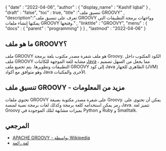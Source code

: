 {
  "date" : "2022-04-06",
  "author" : {
    "display_name" : "Kashif Iqbal"
} ,
  "draft" : "false",
  "toc" : true,
  "title" :"تنسيق ملف GROOVY" ,
  "description":"تعرف على تنسيق ملف GROOVY وواجهات برمجة التطبيقات التي يمكنها إنشاء ملفات GROOVY وفتحها." ,
  "linktitle" : "GROOVY",
  "menu" : {
    "docs" : {
      "parent" : "programming"
}
} ,
  "lastmod" : "2022-04-06"
}

## ما هو ملف GROOVY؟

ملف GROOVY هو ملف شفرة مصدر مكتوب بلغة برمجة Groovy. الكود المكتوب داخل ملف GROOVY مشابه للغة الموجهة للكائنات [Java](/ar/programming/java/) ، مما يجعل من السهل تصميم التطبيقات وتطويرها. يتم تجميع ملف GROOVY إلى كود Java الظاهري للجهاز (JVM) وهو متوافق مع أكواد Java الأخرى والمكتبات.

## تنسيق ملف GROOVY - مزيد من المعلومات

تحتوي ملفات GROOVY على شفرة مصدر مكتوبة بصيغة Groovy. يمكن أن تحتوي على رمز يمكن استخدامه كلغة برمجة وكذلك لغات برمجة نصية لمنصة Java. تتميز لغة Groovy بميزات مشابهة لتلك الموجودة في Python و Ruby و Smalltalk.

## المرجعي ##

* [APACHE GROOVY - بواسطة Wikipedia](https://en.wikipedia.org/wiki/Apache_Groovy)
* [لغة رائعة](https://groovy-lang.org/documentation.html)

